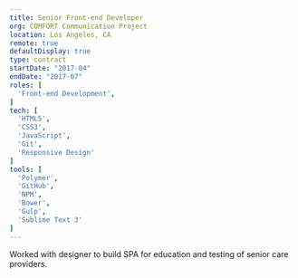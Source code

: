 ```yaml
---
title: Senior Front-end Developer
org: COMFORT Communication Project
location: Los Angeles, CA
remote: true
defaultDisplay: true
type: contract
startDate: "2017-04"
endDate: "2017-07"
roles: [
  'Front-end Development',
]
tech: [
  'HTML5',
  'CSS3',
  'JavaScript',
  'Git',
  'Responsive Design'
]
tools: [
  'Polymer',
  'GitHub',
  'NPM',
  'Bower',
  'Gulp',
  'Sublime Text 3'
]
---
```


Worked with designer to build SPA for education and testing of senior care providers.
